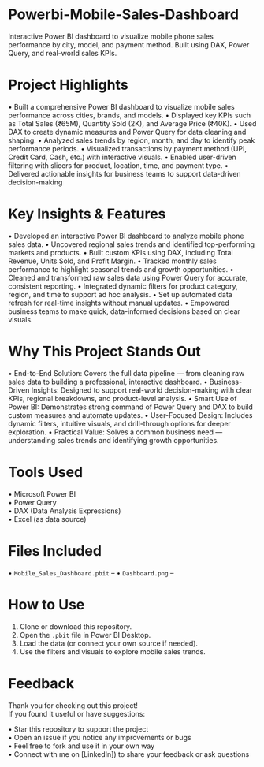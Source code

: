# Powerbi-Mobile-Sales-Dashboard 
Interactive Power BI dashboard to visualize mobile phone sales performance by city, model, and payment method. Built using DAX, Power Query, and real-world sales KPIs.

# Project Highlights

•	Built a comprehensive Power BI dashboard to visualize mobile sales performance across cities, brands, and models.
•	Displayed key KPIs such as Total Sales (₹65M), Quantity Sold (2K), and Average Price (₹40K).
•	Used DAX to create dynamic measures and Power Query for data cleaning and shaping.
•	Analyzed sales trends by region, month, and day to identify peak performance periods.
•	Visualized transactions by payment method (UPI, Credit Card, Cash, etc.) with interactive visuals.
•	Enabled user-driven filtering with slicers for product, location, time, and payment type.
•	Delivered actionable insights for business teams to support data-driven decision-making


# Key Insights & Features
•	Developed an interactive Power BI dashboard to analyze mobile phone sales data.
•	Uncovered regional sales trends and identified top-performing markets and products.
•	Built custom KPIs using DAX, including Total Revenue, Units Sold, and Profit Margin.
•	Tracked monthly sales performance to highlight seasonal trends and growth opportunities.
•	Cleaned and transformed raw sales data using Power Query for accurate, consistent reporting.
•	Integrated dynamic filters for product category, region, and time to support ad hoc analysis.
•	Set up automated data refresh for real-time insights without manual updates.
•	Empowered business teams to make quick, data-informed decisions based on clear visuals.

# Why This Project Stands Out

•	End-to-End Solution: Covers the full data pipeline — from cleaning raw sales data to building a professional, interactive dashboard.
•	Business-Driven Insights: Designed to support real-world decision-making with clear KPIs, regional breakdowns, and product-level analysis.
•	Smart Use of Power BI: Demonstrates strong command of Power Query and DAX to build custom measures and automate updates.
•	User-Focused Design: Includes dynamic filters, intuitive visuals, and drill-through options for deeper exploration.
•	Practical Value: Solves a common business need — understanding sales trends and identifying growth opportunities.

# Tools Used
•	Microsoft Power BI  
•	Power Query  
•	DAX (Data Analysis Expressions)  
•	Excel (as data source)

#  Files Included
•	`Mobile_Sales_Dashboard.pbit` –
•	`Dashboard.png` – 


#  How to Use
1. Clone or download this repository.
2. Open the `.pbit` file in Power BI Desktop.
3. Load the data (or connect your own source if needed).
4. Use the filters and visuals to explore mobile sales trends.


#  Feedback
Thank you for checking out this project!  
If you found it useful or have suggestions:

•	Star this repository to support the project  
•	Open an issue if you notice any improvements or bugs  
•	Feel free to fork and use it in your own way  
•	Connect with me on [LinkedIn]) to share your feedback or ask questions

